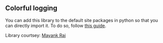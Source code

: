 ## Colorful logging 

You can add this library to the default site packages in python so that you can directly import it. To do so, follow  [this guide](https://stackoverflow.com/questions/16196268/where-should-i-put-my-own-python-module-so-that-it-can-be-imported).

Library courtsey: [Mayank Raj](https://github.com/dsculptor)
